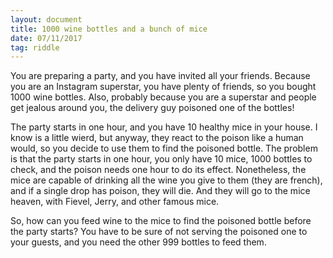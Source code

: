 ```yaml
---
layout: document
title: 1000 wine bottles and a bunch of mice
date: 07/11/2017
tag: riddle
---
```


You are preparing a party, and you have invited all your friends. Because you
are an Instagram superstar, you have plenty of friends, so you bought
1000 wine bottles. Also, probably because you are a superstar and people
get jealous around you, the delivery guy poisoned one of the bottles!

The party starts in one hour, and you have 10 healthy mice in your house. I
know is a little wierd, but anyway, they
react to the poison like a human would, so you decide to use them to find
the poisoned bottle. The problem is that the party starts in one hour,
you only have 10 mice, 1000 bottles to check, and the poison needs one
hour to do its effect. Nonetheless, the mice are capable of drinking all the
wine you give to them (they are french), and if a single drop has poison, they
will die. And they will go to the mice heaven, with Fievel, Jerry, and other
famous mice.

So, how can you feed wine to the mice to find the poisoned bottle before the
party starts? You have to be sure of not serving the poisoned one to your
guests, and you need the other 999 bottles to feed them.
